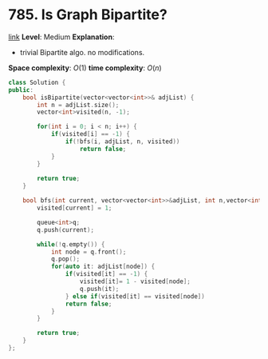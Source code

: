 # 785. Is Graph Bipartite?

[link](https://leetcode.com/problems/is-graph-bipartite/)
**Level**: Medium 
**Explanation**:
- trivial Bipartite algo. no modifications.

**Space complexity**: $O(1)$
**time complexity**: $O(n)$

```cpp
class Solution {
public:
    bool isBipartite(vector<vector<int>>& adjList) {
        int n = adjList.size();
        vector<int>visited(n, -1);

        for(int i = 0; i < n; i++) {
            if(visited[i] == -1) {
                if(!bfs(i, adjList, n, visited)) 
                    return false;
            }
        }
        
        return true;
    }

    bool bfs(int current, vector<vector<int>>&adjList, int n,vector<int>&visited ) {
        visited[current] = 1;

        queue<int>q;
        q.push(current);

        while(!q.empty()) {
            int node = q.front(); 
            q.pop();
            for(auto it: adjList[node]) {
                if(visited[it] == -1) {
                    visited[it]= 1 - visited[node];
                    q.push(it);
                } else if(visited[it] == visited[node]) 
                return false;
            }
        }

        return true;
    }
};

```

